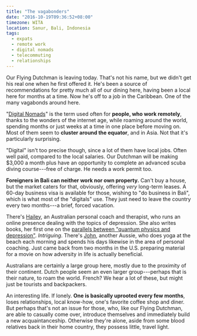 ```yaml
---
title: "The vagabonders"
date: "2016-10-19T09:36:52+08:00"
timezone: WITA
location: Sanur, Bali, Indonesia
tags:
  - expats
  - remote work
  - digital nomads
  - telecommuting
  - relationships
---
```


Our Flying Dutchman is leaving today. That's not his name, but we didn't get his real one when he first offered it. He's been a source of recommendations for pretty much all of our dining here, having been a local here for months at a time. Now he's off to a job in the Caribbean. One of the many vagabonds around here.

<!--more-->

"[Digital Nomads](https://en.wikipedia.org/wiki/Digital_nomad)" is the term used often for __people, who work remotely__, thanks to the wonders of the internet age, while roaming around the world, spending months or just weeks at a time in one place before moving on. Most of them seem to __cluster around the equator__, and in Asia. Not that it's particularly surprising.

"Digital" isn't too precise though, since a lot of them have local jobs. Often well paid, compared to the local salaries. Our Dutchman will be making $3,000 a month plus have an opportunity to complete an advanced scuba diving course---free of charge. He needs a work permit too.

__Foreigners in Bali can neither work nor own property.__ Can't buy a house, but the market caters for that, obviously, offering _very_ long-term leases. A 60-day business visa is available for those, wishing to "do business in Bali", which is what most of the "digitals" use. They just need to leave the country every two months---a brief, forced vacation.

There's [Hailey](https://www.facebook.com/hagzie1), an Australian personal coach and therapist, who runs an online presence dealing with the topics of depression. She also writes books, her first one on the [parallels between "quantum physics and depression"](http://isyourforkintune.com/). _Intriguing_. There's [John](https://www.facebook.com/john.ajourneytoriches), another Aussie, who does yoga at the beach each morning and spends his days likewise in the area of personal coaching. Just came back from two months in the U.S. preparing material for a movie on how adversity in life is actually beneficial.

Australians are certainly a large group here, mostly due to the proximity of their continent. Dutch people seem an even larger group---perhaps that is their nature, to roam the world. French? We hear a lot of these, but might just be tourists and backpackers.

An interesting life. If lonely. __One is basically uprooted every few months__, loses relationships, local know-how, one's favorite coffee shop and diner. But perhaps that's not an issue for those, who, like our Flying Dutchman, are able to casually come over, introduce themselves and immediately build a new acquaintanceship. Otherwise they're alone, aside from some blood relatives back in their home country, they possess little, travel light.
